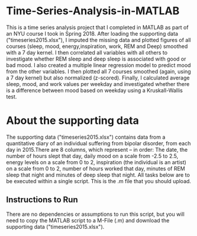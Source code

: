 # Time-Series-Analysis-in-MATLAB
This is a time series analysis project that I completed in MATLAB as part of an NYU course I took in Spring 2018. After loading the supporting data ("timeseries2015.xlsx"), I imputed the missing data and plotted figures of all courses (sleep, mood, energy,inspiration, work, REM and Deep) smoothed with a 7 day kernel. I then correlated all variables with all others to investigate whether REM sleep and deep sleep is associated with good or bad mood. I also created a multiple linear regression model to predict mood from the other variables. I then plotted all 7 courses smoothed (again, using a 7 day kernel) but also normalized (z-scored). Finally, I calculated average sleep, mood, and work values per weekday and investigated whether there is a difference between mood based on weekday using a Kruskall-Wallis test.

# About the supporting data
The supporting data ("timeseries2015.xlsx") contains data from a quantitative diary of an individual suffering from bipolar disorder, from each day in 2015.There are 8 columns, which represent – in order: The date, the number of hours slept that day, daily mood on a scale from -2.5 to 2.5, energy levels on a scale from 0 to 2, inspiration (the individual is an artist) on a scale from 0 to 2, number of hours worked that day, minutes of REM sleep that night and minutes of deep sleep that night. All tasks below are to be executed within a single script. This is the .m file that you should upload.

## Instructions to Run 
There are no dependencies or assumptions to run this script, but you will need to copy the MATLAB script to a M-File (.m) and download the supporting data ("timeseries2015.xlsx"). 
